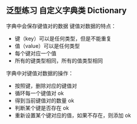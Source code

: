 ## 泛型练习 自定义字典类 Dictionary
字典中会保存键值对的数据
键值对数据的特点：
- 键（key）可以是任何类型，但是不能重复
- 值（value）可以是任何类型
- 每个键对应一个值
- 所有的键类型相同，所有的值类型相同

字典中对键值对数据的操作：
- 按照键，删除对应的键值对                   
- 循环每一个键值对                             ok
- 得到当前键值对的数量                       ok
- 判断某个键是否存在                         ok
- 重新设置某个键对应的值，如果不存在，则添加   ok